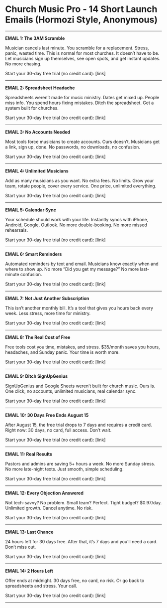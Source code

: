# Church Music Pro - 14 Short Launch Emails (Hormozi Style, Anonymous)

---

**EMAIL 1: The 3AM Scramble**

Musician cancels last minute. You scramble for a replacement. Stress, panic, wasted time. This is normal for most churches. It doesn’t have to be. Let musicians sign up themselves, see open spots, and get instant updates. No more chasing. 

Start your 30-day free trial (no credit card): [link]

---

**EMAIL 2: Spreadsheet Headache**

Spreadsheets weren’t made for music ministry. Dates get mixed up. People miss info. You spend hours fixing mistakes. Ditch the spreadsheet. Get a system built for churches. 

Start your 30-day free trial (no credit card): [link]

---

**EMAIL 3: No Accounts Needed**

Most tools force musicians to create accounts. Ours doesn’t. Musicians get a link, sign up, done. No passwords, no downloads, no confusion. 

Start your 30-day free trial (no credit card): [link]

---

**EMAIL 4: Unlimited Musicians**

Add as many musicians as you want. No extra fees. No limits. Grow your team, rotate people, cover every service. One price, unlimited everything. 

Start your 30-day free trial (no credit card): [link]

---

**EMAIL 5: Calendar Sync**

Your schedule should work with your life. Instantly syncs with iPhone, Android, Google, Outlook. No more double-booking. No more missed rehearsals. 

Start your 30-day free trial (no credit card): [link]

---

**EMAIL 6: Smart Reminders**

Automated reminders by text and email. Musicians know exactly when and where to show up. No more “Did you get my message?” No more last-minute confusion. 

Start your 30-day free trial (no credit card): [link]

---

**EMAIL 7: Not Just Another Subscription**

This isn’t another monthly bill. It’s a tool that gives you hours back every week. Less stress, more time for ministry. 

Start your 30-day free trial (no credit card): [link]

---

**EMAIL 8: The Real Cost of Free**

Free tools cost you time, mistakes, and stress. $35/month saves you hours, headaches, and Sunday panic. Your time is worth more. 

Start your 30-day free trial (no credit card): [link]

---

**EMAIL 9: Ditch SignUpGenius**

SignUpGenius and Google Sheets weren’t built for church music. Ours is. One click, no accounts, unlimited musicians, real calendar sync. 

Start your 30-day free trial (no credit card): [link]

---

**EMAIL 10: 30 Days Free Ends August 15**

After August 15, the free trial drops to 7 days and requires a credit card. Right now: 30 days, no card, full access. Don’t wait. 

Start your 30-day free trial (no credit card): [link]

---

**EMAIL 11: Real Results**

Pastors and admins are saving 5+ hours a week. No more Sunday stress. No more late-night texts. Just smooth, simple scheduling. 

Start your 30-day free trial (no credit card): [link]

---

**EMAIL 12: Every Objection Answered**

Not tech-savvy? No problem. Small team? Perfect. Tight budget? $0.97/day. Unlimited growth. Cancel anytime. No risk. 

Start your 30-day free trial (no credit card): [link]

---

**EMAIL 13: Last Chance**

24 hours left for 30 days free. After that, it’s 7 days and you’ll need a card. Don’t miss out. 

Start your 30-day free trial (no credit card): [link]

---

**EMAIL 14: 2 Hours Left**

Offer ends at midnight. 30 days free, no card, no risk. Or go back to spreadsheets and stress. Your call. 

Start your 30-day free trial (no credit card): [link]

--- 
